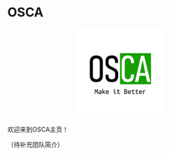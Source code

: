 # OSCA

<center><img src="./index-pic/osca-logo.png" width="200"/></center>


欢迎来到OSCA主页！

（待补充团队简介）